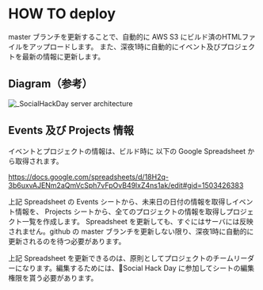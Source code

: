# HOW TO deploy

master ブランチを更新することで、自動的に AWS S3 にビルド済のHTMLファイルをアップロードします。
また、深夜1時に自動的にイベント及びプロジェクトを最新の情報に更新します。

## Diagram（参考）
![_SocialHackDay server architecture](https://i.gyazo.com/9663cfff9b21eddd17e6976ab8ffb0f7.png)

## Events 及び Projects 情報
イベントとプロジェクトの情報は、ビルド時に 以下の Google Spreadsheet から取得されます。

https://docs.google.com/spreadsheets/d/18H2q-3b6uxvAJENm2aQmVcSph7vFpOvB49lxZ4ns1ak/edit#gid=1503426383

上記 Spreadsheet の Events シートから、未来日の日付の情報を取得しイベント情報を、 Projects シートから、全てのプロジェクトの情報を取得しプロジェクト一覧を作成します。
Spreadsheet を更新しても、すぐにはサーバには反映されません。github の master ブランチを更新しない限り、深夜1時に自動的に更新されるのを待つ必要があります。

上記 Spreadsheet を更新できるのは、原則としてプロジェクトのチームリーダーになります。編集するためには、Social Hack Day に参加してシートの編集権限を貰う必要があります。
